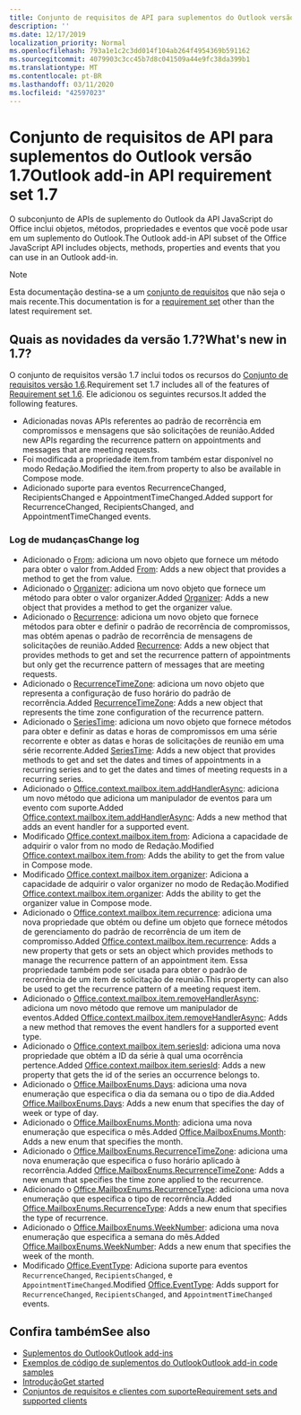 ```yaml
---
title: Conjunto de requisitos de API para suplementos do Outlook versão 1.7
description: ''
ms.date: 12/17/2019
localization_priority: Normal
ms.openlocfilehash: 793a1e1c2c3dd014f104ab264f4954369b591162
ms.sourcegitcommit: 4079903c3cc45b7d8c041509a44e9fc38da399b1
ms.translationtype: MT
ms.contentlocale: pt-BR
ms.lasthandoff: 03/11/2020
ms.locfileid: "42597023"
---
```

# <a name="outlook-add-in-api-requirement-set-17"></a><span data-ttu-id="16615-102">Conjunto de requisitos de API para suplementos do Outlook versão 1.7</span><span class="sxs-lookup"><span data-stu-id="16615-102">Outlook add-in API requirement set 1.7</span></span>

<span data-ttu-id="16615-103">O subconjunto de APIs de suplemento do Outlook da API JavaScript do Office inclui objetos, métodos, propriedades e eventos que você pode usar em um suplemento do Outlook.</span><span class="sxs-lookup"><span data-stu-id="16615-103">The Outlook add-in API subset of the Office JavaScript API includes objects, methods, properties and events that you can use in an Outlook add-in.</span></span>

> [!NOTE]
> <span data-ttu-id="16615-104">Esta documentação destina-se a um [conjunto de requisitos](../../requirement-sets/outlook-api-requirement-sets.md) que não seja o mais recente.</span><span class="sxs-lookup"><span data-stu-id="16615-104">This documentation is for a [requirement set](../../requirement-sets/outlook-api-requirement-sets.md) other than the latest requirement set.</span></span>

## <a name="whats-new-in-17"></a><span data-ttu-id="16615-105">Quais as novidades da versão 1.7?</span><span class="sxs-lookup"><span data-stu-id="16615-105">What's new in 1.7?</span></span>

<span data-ttu-id="16615-106">O conjunto de requisitos versão 1.7 inclui todos os recursos do [Conjunto de requisitos versão 1.6](../requirement-set-1.6/outlook-requirement-set-1.6.md).</span><span class="sxs-lookup"><span data-stu-id="16615-106">Requirement set 1.7 includes all of the features of [Requirement set 1.6](../requirement-set-1.6/outlook-requirement-set-1.6.md).</span></span> <span data-ttu-id="16615-107">Ele adicionou os seguintes recursos.</span><span class="sxs-lookup"><span data-stu-id="16615-107">It added the following features.</span></span>

- <span data-ttu-id="16615-108">Adicionadas novas APIs referentes ao padrão de recorrência em compromissos e mensagens que são solicitações de reunião.</span><span class="sxs-lookup"><span data-stu-id="16615-108">Added new APIs regarding the recurrence pattern on appointments and messages that are meeting requests.</span></span>
- <span data-ttu-id="16615-109">Foi modificada a propriedade item.from também estar disponível no modo Redação.</span><span class="sxs-lookup"><span data-stu-id="16615-109">Modified the item.from property to also be available in Compose mode.</span></span>
- <span data-ttu-id="16615-110">Adicionado suporte para eventos RecurrenceChanged, RecipientsChanged e AppointmentTimeChanged.</span><span class="sxs-lookup"><span data-stu-id="16615-110">Added support for RecurrenceChanged, RecipientsChanged, and AppointmentTimeChanged events.</span></span>

### <a name="change-log"></a><span data-ttu-id="16615-111">Log de mudanças</span><span class="sxs-lookup"><span data-stu-id="16615-111">Change log</span></span>

- <span data-ttu-id="16615-112">Adicionado o [From](/javascript/api/outlook/office.from?view=outlook-js-1.7): adiciona um novo objeto que fornece um método para obter o valor from.</span><span class="sxs-lookup"><span data-stu-id="16615-112">Added [From](/javascript/api/outlook/office.from?view=outlook-js-1.7): Adds a new object that provides a method to get the from value.</span></span>
- <span data-ttu-id="16615-113">Adicionado o [Organizer](/javascript/api/outlook/office.organizer?view=outlook-js-1.7): adiciona um novo objeto que fornece um método para obter o valor organizer.</span><span class="sxs-lookup"><span data-stu-id="16615-113">Added [Organizer](/javascript/api/outlook/office.organizer?view=outlook-js-1.7): Adds a new object that provides a method to get the organizer value.</span></span>
- <span data-ttu-id="16615-114">Adicionado o [Recurrence](/javascript/api/outlook/office.recurrence?view=outlook-js-1.7): adiciona um novo objeto que fornece métodos para obter e definir o padrão de recorrência de compromissos, mas obtém apenas o padrão de recorrência de mensagens de solicitações de reunião.</span><span class="sxs-lookup"><span data-stu-id="16615-114">Added [Recurrence](/javascript/api/outlook/office.recurrence?view=outlook-js-1.7): Adds a new object that provides methods to get and set the recurrence pattern of appointments but only get the recurrence pattern of messages that are meeting requests.</span></span>
- <span data-ttu-id="16615-115">Adicionado o [RecurrenceTimeZone](/javascript/api/outlook/office.recurrencetimezone?view=outlook-js-1.7): adiciona um novo objeto que representa a configuração de fuso horário do padrão de recorrência.</span><span class="sxs-lookup"><span data-stu-id="16615-115">Added [RecurrenceTimeZone](/javascript/api/outlook/office.recurrencetimezone?view=outlook-js-1.7): Adds a new object that represents the time zone configuration of the recurrence pattern.</span></span>
- <span data-ttu-id="16615-116">Adicionado o [SeriesTime](/javascript/api/outlook/office.seriestime?view=outlook-js-1.7): adiciona um novo objeto que fornece métodos para obter e definir as datas e horas de compromissos em uma série recorrente e obter as datas e horas de solicitações de reunião em uma série recorrente.</span><span class="sxs-lookup"><span data-stu-id="16615-116">Added [SeriesTime](/javascript/api/outlook/office.seriestime?view=outlook-js-1.7): Adds a new object that provides methods to get and set the dates and times of appointments in a recurring series and to get the dates and times of meeting requests in a recurring series.</span></span>
- <span data-ttu-id="16615-117">Adicionado o [Office.context.mailbox.item.addHandlerAsync](office.context.mailbox.item.md#methods): adiciona um novo método que adiciona um manipulador de eventos para um evento com suporte.</span><span class="sxs-lookup"><span data-stu-id="16615-117">Added [Office.context.mailbox.item.addHandlerAsync](office.context.mailbox.item.md#methods): Adds a new method that adds an event handler for a supported event.</span></span>
- <span data-ttu-id="16615-118">Modificado [Office.context.mailbox.item.from](office.context.mailbox.item.md#properties): Adiciona a capacidade de adquirir o valor from no modo de Redação.</span><span class="sxs-lookup"><span data-stu-id="16615-118">Modified [Office.context.mailbox.item.from](office.context.mailbox.item.md#properties): Adds the ability to get the from value in Compose mode.</span></span>
- <span data-ttu-id="16615-119">Modificado [Office.context.mailbox.item.organizer](office.context.mailbox.item.md#properties): Adiciona a capacidade de adquirir o valor organizer no modo de Redação.</span><span class="sxs-lookup"><span data-stu-id="16615-119">Modified [Office.context.mailbox.item.organizer](office.context.mailbox.item.md#properties): Adds the ability to get the organizer value in Compose mode.</span></span>
- <span data-ttu-id="16615-120">Adicionado o [Office.context.mailbox.item.recurrence](office.context.mailbox.item.md#properties): adiciona uma nova propriedade que obtém ou define um objeto que fornece métodos de gerenciamento do padrão de recorrência de um item de compromisso.</span><span class="sxs-lookup"><span data-stu-id="16615-120">Added [Office.context.mailbox.item.recurrence](office.context.mailbox.item.md#properties): Adds a new property that gets or sets an object which provides methods to manage the recurrence pattern of an appointment item.</span></span> <span data-ttu-id="16615-121">Essa propriedade também pode ser usada para obter o padrão de recorrência de um item de solicitação de reunião.</span><span class="sxs-lookup"><span data-stu-id="16615-121">This property can also be used to get the recurrence pattern of a meeting request item.</span></span>
- <span data-ttu-id="16615-122">Adicionado o [Office.context.mailbox.item.removeHandlerAsync](office.context.mailbox.item.md#methods): adiciona um novo método que remove um manipulador de eventos.</span><span class="sxs-lookup"><span data-stu-id="16615-122">Added [Office.context.mailbox.item.removeHandlerAsync](office.context.mailbox.item.md#methods): Adds a new method that removes the event handlers for a supported event type.</span></span>
- <span data-ttu-id="16615-123">Adicionado o [Office.context.mailbox.item.seriesId](office.context.mailbox.item.md#properties): adiciona uma nova propriedade que obtém a ID da série à qual uma ocorrência pertence.</span><span class="sxs-lookup"><span data-stu-id="16615-123">Added [Office.context.mailbox.item.seriesId](office.context.mailbox.item.md#properties): Adds a new property that gets the id of the series an occurrence belongs to.</span></span>
- <span data-ttu-id="16615-124">Adicionado o [Office.MailboxEnums.Days](/javascript/api/outlook/office.mailboxenums.days?view=outlook-js-1.7): adiciona uma nova enumeração que especifica o dia da semana ou o tipo de dia.</span><span class="sxs-lookup"><span data-stu-id="16615-124">Added [Office.MailboxEnums.Days](/javascript/api/outlook/office.mailboxenums.days?view=outlook-js-1.7): Adds a new enum that specifies the day of week or type of day.</span></span>
- <span data-ttu-id="16615-125">Adicionado o [Office.MailboxEnums.Month](/javascript/api/outlook/office.mailboxenums.month?view=outlook-js-1.7): adiciona uma nova enumeração que especifica o mês.</span><span class="sxs-lookup"><span data-stu-id="16615-125">Added [Office.MailboxEnums.Month](/javascript/api/outlook/office.mailboxenums.month?view=outlook-js-1.7): Adds a new enum that specifies the month.</span></span>
- <span data-ttu-id="16615-126">Adicionado o [Office.MailboxEnums.RecurrenceTimeZone](/javascript/api/outlook/office.mailboxenums.recurrencetimezone?view=outlook-js-1.7): adiciona uma nova enumeração que especifica o fuso horário aplicado à recorrência.</span><span class="sxs-lookup"><span data-stu-id="16615-126">Added [Office.MailboxEnums.RecurrenceTimeZone](/javascript/api/outlook/office.mailboxenums.recurrencetimezone?view=outlook-js-1.7): Adds a new enum that specifies the time zone applied to the recurrence.</span></span>
- <span data-ttu-id="16615-127">Adicionado o [Office.MailboxEnums.RecurrenceType](/javascript/api/outlook/office.mailboxenums.recurrencetype?view=outlook-js-1.7): adiciona uma nova enumeração que especifica o tipo de recorrência.</span><span class="sxs-lookup"><span data-stu-id="16615-127">Added [Office.MailboxEnums.RecurrenceType](/javascript/api/outlook/office.mailboxenums.recurrencetype?view=outlook-js-1.7): Adds a new enum that specifies the type of recurrence.</span></span>
- <span data-ttu-id="16615-128">Adicionado o [Office.MailboxEnums.WeekNumber](/javascript/api/outlook/office.mailboxenums.weeknumber?view=outlook-js-1.7): adiciona uma nova enumeração que especifica a semana do mês.</span><span class="sxs-lookup"><span data-stu-id="16615-128">Added [Office.MailboxEnums.WeekNumber](/javascript/api/outlook/office.mailboxenums.weeknumber?view=outlook-js-1.7): Adds a new enum that specifies the week of the month.</span></span>
- <span data-ttu-id="16615-129">Modificado [Office.EventType](/javascript/api/office/office.eventtype): Adiciona suporte para eventos `RecurrenceChanged`, `RecipientsChanged`, e `AppointmentTimeChanged`.</span><span class="sxs-lookup"><span data-stu-id="16615-129">Modified [Office.EventType](/javascript/api/office/office.eventtype): Adds support for `RecurrenceChanged`, `RecipientsChanged`, and `AppointmentTimeChanged` events.</span></span>

## <a name="see-also"></a><span data-ttu-id="16615-130">Confira também</span><span class="sxs-lookup"><span data-stu-id="16615-130">See also</span></span>

- [<span data-ttu-id="16615-131">Suplementos do Outlook</span><span class="sxs-lookup"><span data-stu-id="16615-131">Outlook add-ins</span></span>](../../../outlook/outlook-add-ins-overview.md)
- [<span data-ttu-id="16615-132">Exemplos de código de suplementos do Outlook</span><span class="sxs-lookup"><span data-stu-id="16615-132">Outlook add-in code samples</span></span>](https://developer.microsoft.com/outlook/gallery/?filterBy=Outlook,Samples,Add-ins)
- [<span data-ttu-id="16615-133">Introdução</span><span class="sxs-lookup"><span data-stu-id="16615-133">Get started</span></span>](../../../quickstarts/outlook-quickstart.md)
- [<span data-ttu-id="16615-134">Conjuntos de requisitos e clientes com suporte</span><span class="sxs-lookup"><span data-stu-id="16615-134">Requirement sets and supported clients</span></span>](../../requirement-sets/outlook-api-requirement-sets.md)
